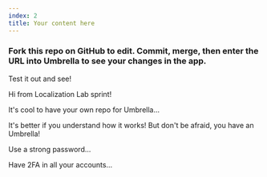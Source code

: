 ```yaml
---
index: 2
title: Your content here
---
```


### Fork this repo on GitHub to edit. Commit, merge, then enter the URL into Umbrella to see your changes in the app.  

Test it out and see! 

Hi from Localization Lab sprint! 

It's cool to have your own repo for Umbrella...

It's better if you understand how it works! But don't be afraid, you have an Umbrella! 

Use a strong password...

Have 2FA in all your accounts...
